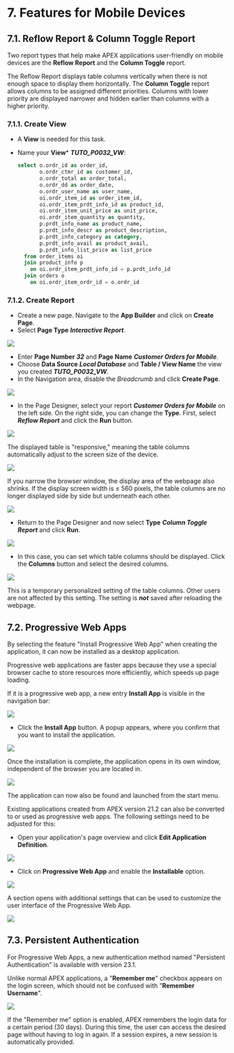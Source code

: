 # 7. Features for Mobile Devices
## 7.1. Reflow Report & Column Toggle Report
Two report types that help make APEX applications user-friendly on mobile devices are the **Reflow Report** and the **Column Toggle** report.

The Reflow Report displays table columns vertically when there is not enough space to display them horizontally. The **Column Toggle** report allows columns to be assigned different priorities. Columns with lower priority are displayed narrower and hidden earlier than columns with a higher priority.

### 7.1.1. Create View
- A **View** is needed for this task.

- Name your **View*** ***TUTO_P0032_VW***:
  ```sql
  select o.ordr_id as order_id,
         o.ordr_ctmr_id as customer_id,
         o.ordr_total as order_total,
         o.ordr_dd as order_date,
         o.ordr_user_name as user_name,
         oi.ordr_item_id as order_item_id,
         oi.ordr_item_prdt_info_id as product_id,
         oi.ordr_item_unit_price as unit_price,
         oi.ordr_item_quantity as quantity,
         p.prdt_info_name as product_name,
         p.prdt_info_descr as product_description,
         p.prdt_info_category as category,
         p.prdt_info_avail as product_avail,
         p.prdt_info_list_price as list_price
    from order_items oi
    join product_info p
      on oi.ordr_item_prdt_info_id = p.prdt_info_id
    join orders o
      on oi.ordr_item_ordr_id = o.ordr_id
  ```

### 7.1.2. Create Report
- Create a new page. Navigate to the **App Builder** and click on **Create Page**.
- Select **Page Type** ***Interactive Report***.

![](../../assets/Chapter-07/Features_01.jpg)

- Enter **Page Number** ***32*** and **Page Name** ***Customer Orders for Mobile***.
- Choose **Data Source** ***Local Database*** and **Table / View Name** the view you created ***TUTO_P0032_VW***.
- In the Navigation area, disable the *Breadcrumb* and click **Create Page**.

![](../../assets/Chapter-07/Features_02.jpg)

- In the Page Designer, select your report ***Customer Orders for Mobile*** on the left side. On the right side, you can change the **Type**. First, select ***Reflow Report*** and click the **Run** button.

![](../../assets/Chapter-07/Features_03.jpg)

The displayed table is "responsive," meaning the table columns automatically adjust to the screen size of the device.

![](../../assets/Chapter-07/Features_04.jpg)

If you narrow the browser window, the display area of the webpage also shrinks. If the display screen width is ≤ 560 pixels, the table columns are no longer displayed side by side but underneath each other.

![](../../assets/Chapter-07/Features_05.jpg)

- Return to the Page Designer and now select **Type** ***Column Toggle Report*** and click **Run**.

![](../../assets/Chapter-07/Features_06.jpg)

- In this case, you can set which table columns should be displayed. Click the **Columns** button and select the desired columns.

![](../../assets/Chapter-07/Features_07.jpg)

This is a temporary personalized setting of the table columns. Other users are not affected by this setting. The setting is ***not*** saved after reloading the webpage.
 

## 7.2. Progressive Web Apps
By selecting the feature "Install Progressive Web App" when creating the application, it can now be installed as a desktop application.

Progressive web applications are faster apps because they use a special browser cache to store resources more efficiently, which speeds up page loading.

If it is a progressive web app, a new entry **Install App** is visible in the navigation bar:

![](../../assets/Chapter-07/Features_08.jpg)

- Click the **Install App** button. A popup appears, where you confirm that you want to install the application.

![](../../assets/Chapter-07/Features_09.jpg)

Once the installation is complete, the application opens in its own window, independent of the browser you are located in.

![](../../assets/Chapter-07/Features_10.jpg)

The application can now also be found and launched from the start menu.

Existing applications created from APEX version 21.2 can also be converted to or used as progressive web apps. The following settings need to be adjusted for this:

- Open your application's page overview and click **Edit Application Definition**.

![](../../assets/Chapter-07/Features_11.jpg)

- Click on **Progressive Web App** and enable the **Installable** option.

![](../../assets/Chapter-07/Features_12.jpg)

A section opens with additional settings that can be used to customize the user interface of the Progressive Web App.

![](../../assets/Chapter-07/Features_13.jpg)


## 7.3. Persistent Authentication
For Progressive Web Apps, a new authentication method named "Persistent Authentication" is available with version 23.1.

Unlike normal APEX applications, a "**Remember me**" checkbox appears on the login screen, which should not be confused with "**Remember Username**".

![](../../assets/Chapter-07/Features_14.jpg)

If the "Remember me" option is enabled, APEX remembers the login data for a certain period (30 days). During this time, the user can access the desired page without having to log in again. If a session expires, a new session is automatically provided.